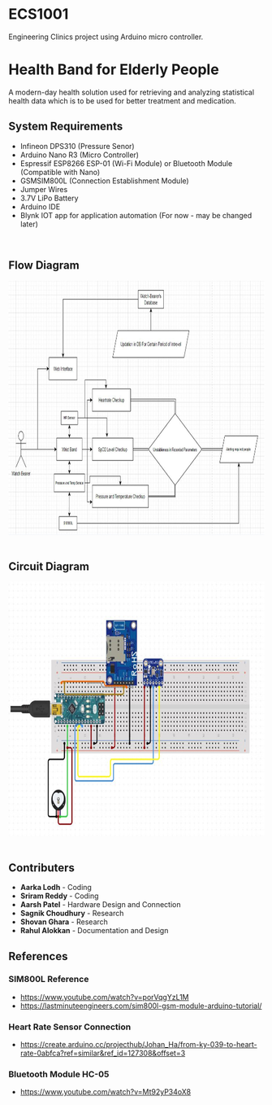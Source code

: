 # ECS1001

Engineering Clinics project using Arduino micro controller.

# Health Band for Elderly People

A modern-day health solution used for retrieving and analyzing statistical health data which is to be used for better treatment and medication.

## System Requirements

- Infineon DPS310 (Pressure Senor)
- Arduino Nano R3 (Micro Controller)
- Espressif ESP8266 ESP-01 (Wi-Fi Module) or Bluetooth Module (Compatible with Nano)
- GSMSIM800L (Connection Establishment Module)
- Jumper Wires
- 3.7V LiPo Battery
- Arduino IDE
- Blynk IOT app for application automation (For now - may be changed later)

<br>

## Flow Diagram

<img src="assets\Flow_Diagram.jpg" alt="Flow Diagram" style="height: 500px; width:800px;"/>
<br><br>

## Circuit Diagram

<img src="assets\circuit_Diagram.jpg" alt="Circuit Diagram" style="height: 500px; width:800px;"/>
<br><br>

## Contributers
- **Aarka Lodh** - Coding
- **Sriram Reddy** - Coding
- **Aarsh Patel** - Hardware Design and Connection
- **Sagnik Choudhury** - Research
- **Shovan Ghara** - Research
- **Rahul Alokkan** - Documentation and Design


## References

### SIM800L Reference

- https://www.youtube.com/watch?v=porVqgYzL1M
- https://lastminuteengineers.com/sim800l-gsm-module-arduino-tutorial/

### Heart Rate Sensor Connection

- https://create.arduino.cc/projecthub/Johan_Ha/from-ky-039-to-heart-rate-0abfca?ref=similar&ref_id=127308&offset=3

### Bluetooth Module HC-05

- https://www.youtube.com/watch?v=Mt92yP34oX8
